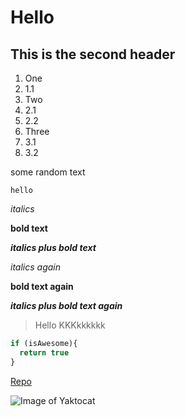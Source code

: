 # Hello

## This is the second header

1. One
  1. 1.1
2. Two
  2. 2.1
  3. 2.2
3. Three
  4. 3.1
  5. 3.2

some random text

`hello`

*italics*

**bold text**

***italics plus bold text***

_italics again_

__bold text again__

___italics plus bold text again___

> Hello
> KKKkkkkkk

```javascript
if (isAwesome){
  return true
}
```

[Repo](https://github.com/stamby/md-to-html)

![Image of Yaktocat](https://octodex.github.com/images/yaktocat.png)
